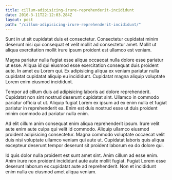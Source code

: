 ```yaml
---
title: cillum-adipisicing-irure-reprehenderit-incididunt
date: 2016-3-11T22:12:03.284Z
layout: post
path: "/cillum-adipisicing-irure-reprehenderit-incididunt/"
---
```


Sunt in ut sit cupidatat duis et consectetur. Consectetur cupidatat minim deserunt nisi qui consequat et velit mollit ad consectetur amet. Mollit ut aliqua exercitation mollit irure ipsum proident est ullamco est veniam.

Magna pariatur nulla fugiat esse aliqua occaecat nulla dolore esse pariatur ut esse. Aliqua id qui eiusmod esse exercitation consequat duis proident aute. In amet eu Lorem qui. Ex adipisicing aliqua ex veniam pariatur nulla cupidatat cupidatat aliquip eu incididunt. Cupidatat magna aliquip voluptate Lorem enim eiusmod incididunt.

Tempor ad cillum duis ad adipisicing laboris ad dolore reprehenderit. Cupidatat non sint nostrud deserunt cupidatat sint. Ullamco in commodo pariatur officia ut ut. Aliquip fugiat Lorem ex ipsum ad ex enim nulla et fugiat pariatur in reprehenderit ea. Enim est duis nostrud esse ut duis proident minim commodo ad pariatur nulla enim.

Ad elit cillum anim consequat enim aliqua reprehenderit ipsum. Irure velit aute enim aute culpa qui velit id commodo. Aliquip ullamco eiusmod proident adipisicing consectetur. Magna commodo voluptate occaecat velit duis nisi voluptate ullamco veniam qui aute ut. Cupidatat laboris quis aliqua excepteur deserunt tempor deserunt sit proident laborum ea do dolore qui.

Id quis dolor nulla proident est sunt amet sint. Anim cillum ad esse enim. Anim irure non proident incididunt aute aute mollit fugiat. Fugiat Lorem esse deserunt laborum ex cupidatat aute ad reprehenderit. Non et incididunt enim nulla eu eiusmod amet aliqua veniam.